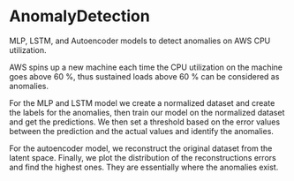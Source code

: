 # AnomalyDetection
MLP, LSTM, and Autoencoder models to detect anomalies on AWS CPU utilization.

AWS spins up a new machine each time the CPU utilization on the machine goes above 60 %, thus sustained loads above 60 % can be considered as anomalies. 

For the MLP and LSTM model we create a normalized dataset and create the labels for the anomalies, then train our model on the normalized dataset and get the predictions. We then set a threshold based on the error values between the prediction and the actual values and identify the anomalies.

For the autoencoder model, we reconstruct the original dataset from the latent space. Finally, we plot the distribution of the reconstructions errors and find the highest ones. They are essentially where the anomalies exist.
